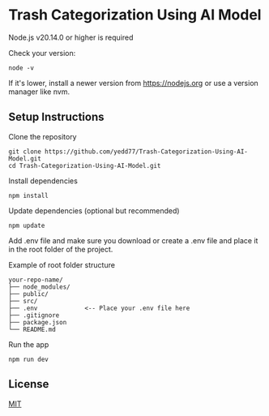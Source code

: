 
# Trash Categorization Using AI Model



Node.js v20.14.0 or higher is required  


  Check your version:

  ```
  node -v
  ``` 

  If it's lower, install a newer version from https://nodejs.org or use a version manager like nvm.


## Setup Instructions

Clone the repository


```
git clone https://github.com/yedd77/Trash-Categorization-Using-AI-Model.git
cd Trash-Categorization-Using-AI-Model.git
```

Install dependencies
```
npm install
```

Update dependencies (optional but recommended)
```
npm update
```

Add .env file and make sure you download or create a .env file and place it in the root folder of the project.

Example of root folder structure
```
your-repo-name/
├── node_modules/
├── public/
├── src/
├── .env             <-- Place your .env file here
├── .gitignore
├── package.json
└── README.md

```

Run the app
```
npm run dev
```


## License

[MIT](https://choosealicense.com/licenses/mit/)

